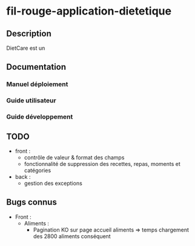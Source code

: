 # fil-rouge-application-dietetique

## Description
DietCare est un

## Documentation

### Manuel déploiement
### Guide utilisateur
### Guide développement

## TODO
* front :
  * contrôle de valeur & format des champs
  * fonctionnalité de suppression des recettes, repas, moments et catégories
* back :
  * gestion des exceptions

## Bugs connus
* Front :
  * Aliments :
    * Pagination KO sur page accueil aliments => temps chargement des 2800 aliments conséquent
